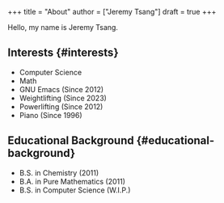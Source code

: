 +++
title = "About"
author = ["Jeremy Tsang"]
draft = true
+++

Hello, my name is Jeremy Tsang.


## Interests {#interests}

-   Computer Science
-   Math
-   GNU Emacs (Since 2012)
-   Weightlifting (Since 2023)
-   Powerlifting (Since 2012)
-   Piano (Since 1996)


## Educational Background {#educational-background}

-   B.S. in Chemistry (2011)
-   B.A. in Pure Mathematics (2011)
-   B.S. in Computer Science (W.I.P.)


